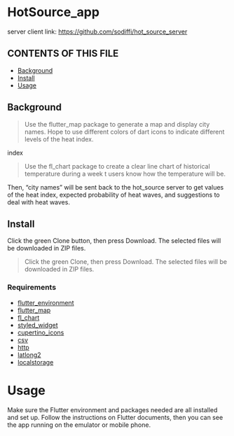 # HotSource_app

server client link: https://github.com/sodiffi/hot_source_server

CONTENTS OF THIS FILE
---------------------

- [Background](#Background)
- [Install](#Install)
- [Usage](#Usage)

## Background
>Use the flutter_map package to generate a map and display city names. Hope to use different colors of dart icons to indicate different levels of the heat index.

index 
>Use the fl_chart package to create a clear line chart of historical temperature during a week t users know how the temperature will be.

Then,  “city names” will be sent back to the hot_source server to get values of the heat index, expected probability of heat waves, and suggestions to deal with heat waves.



 ## Install
Click the green Clone button, then press Download. The selected files will be downloaded in ZIP files.
 > Click the green Clone, then press Download. The selected files will be downloaded in ZIP files.
 ### Requirements
 * [flutter_environment](https://flutter.dev/docs/get-started/install)
 * [flutter_map](https://pub.dev/packages/flutter_map)
 * [fl_chart](https://pub.dev/packages/fl_chart)
 * [styled_widget](https://pub.dev/packages/styled_widget)
 * [cupertino_icons](https://pub.dev/packages/cupertino_icons)
 * [csv](https://pub.dev/packages/csv)
 * [http](https://pub.dev/packages/http)
 * [latlong2](https://pub.dev/packages/latlong2)
 * [localstorage](https://pub.dev/packages/localstorage)


# Usage
Make sure the Flutter environment and packages needed are all installed and set up. Follow the instructions on Flutter documents, then you can see the app running on the emulator or mobile phone.


